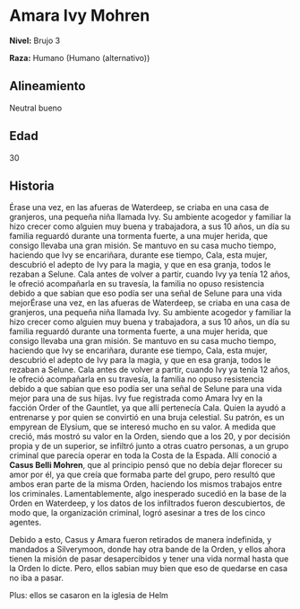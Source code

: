 # Amara Ivy Mohren

**Nivel:** Brujo 3

**Raza:** Humano (Humano (alternativo))

## Alineamiento
Neutral bueno

## Edad
30

## Historia
Érase una vez, en las afueras de Waterdeep, se criaba en una casa de granjeros, una pequeña niña llamada Ivy. Su ambiente acogedor y familiar la hizo crecer como alguien muy buena y trabajadora, a sus 10 años, un día su familia reguardó durante una tormenta fuerte, a una mujer herida, que consigo llevaba una gran misión. Se mantuvo en su casa mucho tiempo, haciendo que Ivy se encariñara, durante ese tiempo, Cala, esta mujer, descubrió el adepto de Ivy para la magia, y que en esa granja, todos le rezaban a Selune. Cala antes de volver a partir, cuando Ivy ya tenía 12 años, le ofreció acompañarla en su travesía, la familia no opuso resistencia debido a que sabian que eso podía ser una señal de Selune para una vida mejorÉrase una vez, en las afueras de Waterdeep, se criaba en una casa de granjeros, una pequeña niña llamada Ivy. Su ambiente acogedor y familiar la hizo crecer como alguien muy buena y trabajadora, a sus 10 años, un día su familia reguardó durante una tormenta fuerte, a una mujer herida, que consigo llevaba una gran misión. Se mantuvo en su casa mucho tiempo, haciendo que Ivy se encariñara, durante ese tiempo, Cala, esta mujer, descubrió el adepto de Ivy para la magia, y que en esa granja, todos le rezaban a Selune. Cala antes de volver a partir, cuando Ivy ya tenía 12 años, le ofreció acompañarla en su travesía, la familia no opuso resistencia debido a que sabian que eso podía ser una señal de Selune para una vida mejor para una de sus hijas.
Ivy fue registrada como Amara Ivy en la facción Order of the Gauntlet, ya que allí pertenecía Cala. Quien la ayudó a entrenarse y por quien se convirtió en una bruja celestial. Su patrón, es un empyrean de Elysium, que se interesó mucho en su valor.
A medida que creció, más mostró su valor en la Orden, siendo que a los 20, y por decisión propia y de un superior, se infiltró junto a otras cuatro personas, a un grupo criminal que parecía operar en toda la Costa de la Espada. Allí conoció a **Casus Belli Mohren**, que al principio pensó que no debía dejar florecer su amor por él, ya que creía que formaba parte del grupo, pero resultó que ambos eran parte de la misma Orden, haciendo los mismos trabajos entre los criminales. Lamentablemente, algo inesperado sucedió en la base de la Orden en Waterdeep, y los datos de los infiltrados fueron descubiertos, de modo que, la organización criminal, logró asesinar a tres de los cinco agentes.

Debido a esto, Casus y Amara fueron retirados de manera indefinida, y mandados a Silverymoon, donde hay otra bande de la Orden, y ellos ahora tienen la misión de pasar desapercibidos y tener una vida normal hasta que la Orden lo dicte. Pero, ellos sabian muy bien que eso de quedarse en casa no iba a pasar.

Plus: ellos se casaron en la iglesia de Helm

